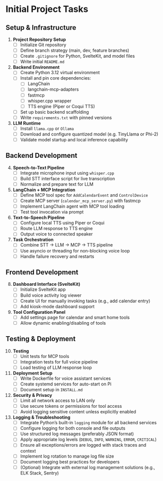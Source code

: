 # Initial Project Tasks

## Setup & Infrastructure

1. **Project Repository Setup**
   - [ ] Initialize Git repository
   - [ ] Define branch strategy (main, dev, feature branches)
   - [ ] Create `.gitignore` for Python, SvelteKit, and model files
   - [ ] Write initial `README.md`

2. **Backend Environment**
   - [ ] Create Python 3.12 virtual environment
   - [ ] Install and pin core dependencies:
     - [ ] LangChain
     - [ ] langchain-mcp-adapters
     - [ ] fastmcp
     - [ ] whisper.cpp wrapper
     - [ ] TTS engine (Piper or Coqui TTS)
   - [ ] Set up basic backend scaffolding
   - [ ] Write `requirements.txt` with pinned versions

3. **LLM Runtime**
   - [ ] Install `llama.cpp` or `Ollama`
   - [ ] Download and configure quantized model (e.g. TinyLlama or Phi-2)
   - [ ] Validate model startup and local inference capability

## Backend Development

4. **Speech-to-Text Pipeline**
   - [ ] Integrate microphone input using `whisper.cpp`
   - [ ] Build STT interface script for live transcription
   - [ ] Normalize and prepare text for LLM

5. **LangChain + MCP Integration**
   - [ ] Define MCP tool spec for `AddCalendarEvent` and `ControlDevice`
   - [ ] Create MCP server (`calendar_mcp_server.py`) with fastmcp
   - [ ] Implement LangChain agent with MCP tool loading
   - [ ] Test tool invocation via prompt

6. **Text-to-Speech Pipeline**
   - [ ] Configure local TTS using Piper or Coqui
   - [ ] Route LLM response to TTS engine
   - [ ] Output voice to connected speaker

7. **Task Orchestration**
   - [ ] Combine STT → LLM → MCP → TTS pipeline
   - [ ] Use asyncio or threading for non-blocking voice loop
   - [ ] Handle failure recovery and restarts

## Frontend Development

8. **Dashboard Interface (SvelteKit)**
   - [ ] Initialize SvelteKit app
   - [ ] Build voice activity log viewer
   - [ ] Create UI for manually invoking tasks (e.g., add calendar entry)
   - [ ] Add kiosk-mode dashboard support

9. **Tool Configuration Panel**
   - [ ] Add settings page for calendar and smart home tools
   - [ ] Allow dynamic enabling/disabling of tools

## Testing & Deployment

10. **Testing**
    - [ ] Unit tests for MCP tools
    - [ ] Integration tests for full voice pipeline
    - [ ] Load testing of LLM response loop

11. **Deployment Setup**
    - [ ] Write Dockerfile for voice assistant services
    - [ ] Create systemd services for auto-start on Pi
    - [ ] Document setup in `INSTALL.md`

12. **Security & Privacy**
    - [ ] Limit all network access to LAN only
    - [ ] Use secure tokens or permissions for tool access
    - [ ] Avoid logging sensitive content unless explicitly enabled

13. **Logging & Troubleshooting**
    - [ ] Integrate Python’s built-in `logging` module for all backend services
    - [ ] Configure logging for both console and file outputs
    - [ ] Use structured log messages (preferably JSON format)
    - [ ] Apply appropriate log levels (`DEBUG`, `INFO`, `WARNING`, `ERROR`, `CRITICAL`)
    - [ ] Ensure all exceptions/errors are logged with stack traces and context
    - [ ] Implement log rotation to manage log file size
    - [ ] Document logging best practices for developers
    - [ ] (Optional) Integrate with external log management solutions (e.g., ELK Stack, Sentry)
